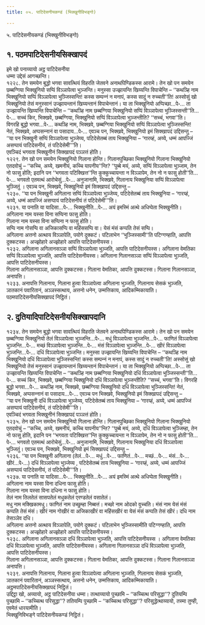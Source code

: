 ```yaml
---
title: ०५. पाटिदेसनीयकण्डं (भिक्खुनीविभङ्गो)

---
```

५. पाटिदेसनीयकण्डं (भिक्खुनीविभङ्गो)  


## १. पठमपाटिदेसनीयसिक्खापदं

इमे खो पनाय्यायो अट्ठ पाटिदेसनीया  
धम्मा उद्देसं आगच्छन्ति।  
१२२८. तेन समयेन बुद्धो भगवा सावत्थियं विहरति जेतवने अनाथपिण्डिकस्स आरामे। तेन खो पन समयेन छब्बग्गिया भिक्खुनियो सप्पिं विञ्‍ञापेत्वा भुञ्‍जन्ति। मनुस्सा उज्झायन्ति खिय्यन्ति विपाचेन्ति – ‘‘कथञ्हि नाम भिक्खुनियो सप्पिं विञ्‍ञापेत्वा भुञ्‍जिस्सन्ति! कस्स सम्पन्‍नं न मनापं, कस्स सादुं न रुच्‍चती’’ति! अस्सोसुं खो भिक्खुनियो तेसं मनुस्सानं उज्झायन्तानं खिय्यन्तानं विपाचेन्तानं। या ता भिक्खुनियो अप्पिच्छा…पे॰… ता उज्झायन्ति खिय्यन्ति विपाचेन्ति – ‘‘कथञ्हि नाम छब्बग्गिया भिक्खुनियो सप्पिं विञ्‍ञापेत्वा भुञ्‍जिस्सन्ती’’ति…पे॰… सच्‍चं किर, भिक्खवे, छब्बग्गिया, भिक्खुनियो सप्पिं विञ्‍ञापेत्वा भुञ्‍जन्तीति? ‘‘सच्‍चं, भगवा’’ति। विगरहि बुद्धो भगवा…पे॰… कथञ्हि नाम, भिक्खवे, छब्बग्गिया भिक्खुनियो सप्पिं विञ्‍ञापेत्वा भुञ्‍जिस्सन्ति! नेतं, भिक्खवे, अप्पसन्‍नानं वा पसादाय…पे॰… एवञ्‍च पन, भिक्खवे, भिक्खुनियो इमं सिक्खापदं उद्दिसन्तु –  
‘‘या पन भिक्खुनी सप्पिं विञ्‍ञापेत्वा भुञ्‍जेय्य, पटिदेसेतब्बं ताय भिक्खुनिया – ‘गारय्हं, अय्ये, धम्मं आपज्‍जिं असप्पायं पाटिदेसनीयं, तं पटिदेसेमी’’’ति।  
एवञ्‍चिदं भगवता भिक्खुनीनं सिक्खापदं पञ्‍ञत्तं होति।  
१२२९. तेन खो पन समयेन भिक्खुनियो गिलाना होन्ति। गिलानपुच्छिका भिक्खुनियो गिलाना भिक्खुनियो एतदवोचुं – ‘‘कच्‍चि, अय्ये, खमनीयं, कच्‍चि यापनीय’’न्ति? ‘‘पुब्बे मयं, अय्ये, सप्पिं विञ्‍ञापेत्वा भुञ्‍जाम, तेन नो फासु होति; इदानि पन ‘‘भगवता पटिक्खित्त’’न्ति कुक्‍कुच्‍चायन्ता न विञ्‍ञापेम, तेन नो न फासु होती’’ति…पे॰… भगवतो एतमत्थं आरोचेसुं…पे॰… अनुजानामि, भिक्खवे, गिलानाय भिक्खुनिया सप्पिं विञ्‍ञापेत्वा भुञ्‍जितुं । एवञ्‍च पन, भिक्खवे, भिक्खुनियो इमं सिक्खापदं उद्दिसन्तु –  
१२३०. ‘‘या पन भिक्खुनी अगिलाना सप्पिं विञ्‍ञापेत्वा भुञ्‍जेय्य, पटिदेसेतब्बं ताय भिक्खुनिया – ‘गारय्हं, अय्ये, धम्मं आपज्‍जिं असप्पायं पाटिदेसनीयं तं पटिदेसेमी’’’ति।  
१२३१. या पनाति या यादिसा…पे॰… भिक्खुनीति…पे॰… अयं इमस्मिं अत्थे अधिप्पेता भिक्खुनीति।  
अगिलाना नाम यस्सा विना सप्पिना फासु होति।  
गिलाना नाम यस्सा विना सप्पिना न फासु होति।  
सप्पि नाम गोसप्पि वा अजिकासप्पि वा महिंससप्पि वा। येसं मंसं कप्पति तेसं सप्पि।  
अगिलाना अत्तनो अत्थाय विञ्‍ञापेति, पयोगे दुक्‍कटं। पटिलाभेन ‘‘भुञ्‍जिस्सामी’’ति पटिग्गण्हाति, आपत्ति दुक्‍कटस्स। अज्झोहारे अज्झोहारे आपत्ति पाटिदेसनीयस्स।  
१२३२. अगिलाना अगिलानसञ्‍ञा सप्पिं विञ्‍ञापेत्वा भुञ्‍जति, आपत्ति पाटिदेसनीयस्स। अगिलाना वेमतिका सप्पिं विञ्‍ञापेत्वा भुञ्‍जति, आपत्ति पाटिदेसनीयस्स। अगिलाना गिलानसञ्‍ञा सप्पिं विञ्‍ञापेत्वा भुञ्‍जति, आपत्ति पाटिदेसनीयस्स।  
गिलाना अगिलानसञ्‍ञा, आपत्ति दुक्‍कटस्स। गिलाना वेमतिका, आपत्ति दुक्‍कटस्स। गिलाना गिलानसञ्‍ञा, अनापत्ति।  
१२३३. अनापत्ति गिलानाय, गिलाना हुत्वा विञ्‍ञापेत्वा अगिलाना भुञ्‍जति, गिलानाय सेसकं भुञ्‍जति, ञातकानं पवारितानं, अञ्‍ञस्सत्थाय, अत्तनो धनेन, उम्मत्तिकाय, आदिकम्मिकायाति।  
पठमपाटिदेसनीयसिक्खापदं निट्ठितं।  


## २. दुतियादिपाटिदेसनीयसिक्खापदानि

१२३४. तेन समयेन बुद्धो भगवा सावत्थियं विहरति जेतवने अनाथपिण्डिकस्स आरामे। तेन खो पन समयेन छब्बग्गिया भिक्खुनियो तेलं विञ्‍ञापेत्वा भुञ्‍जन्ति…पे॰… मधुं विञ्‍ञापेत्वा भुञ्‍जन्ति…पे॰… फाणितं विञ्‍ञापेत्वा भुञ्‍जन्ति…पे॰… मच्छं विञ्‍ञापेत्वा भुञ्‍जन्ति…पे॰… मंसं विञ्‍ञापेत्वा भुञ्‍जन्ति…पे॰… खीरं विञ्‍ञापेत्वा भुञ्‍जन्ति…पे॰… दधिं विञ्‍ञापेत्वा भुञ्‍जन्ति। मनुस्सा उज्झायन्ति खिय्यन्ति विपाचेन्ति – ‘‘कथञ्हि नाम भिक्खुनियो दधिं विञ्‍ञापेत्वा भुञ्‍जिस्सन्ति! कस्स सम्पन्‍नं न मनापं, कस्स सादुं न रुच्‍चती’’ति! अस्सोसुं खो भिक्खुनियो तेसं मनुस्सानं उज्झायन्तानं खिय्यन्तानं विपाचेन्तानं। या ता भिक्खुनियो अप्पिच्छा…पे॰… ता उज्झायन्ति खिय्यन्ति विपाचेन्ति – ‘‘कथञ्हि नाम छब्बग्गिया भिक्खुनियो दधिं विञ्‍ञापेत्वा भुञ्‍जिस्सन्ती’’ति…पे॰… सच्‍चं किर, भिक्खवे, छब्बग्गिया भिक्खुनियो दधिं विञ्‍ञापेत्वा भुञ्‍जन्तीति? ‘‘सच्‍चं, भगवा’’ति। विगरहि बुद्धो भगवा…पे॰… कथञ्हि नाम, भिक्खवे, छब्बग्गिया भिक्खुनियो दधिं विञ्‍ञापेत्वा भुञ्‍जिस्सन्ति! नेतं, भिक्खवे, अप्पसन्‍नानं वा पसादाय…पे॰… एवञ्‍च पन भिक्खवे, भिक्खुनियो इमं सिक्खापदं उद्दिसन्तु –  
‘‘या पन भिक्खुनी दधिं विञ्‍ञापेत्वा भुञ्‍जेय्य, पटिदेसेतब्बं ताय भिक्खुनिया – ‘गारय्हं, अय्ये, धम्मं आपज्‍जिं असप्पायं पाटिदेसनीयं, तं पटिदेसेमी’’’ति।  
एवञ्‍चिदं भगवता भिक्खुनीनं सिक्खापदं पञ्‍ञत्तं होति।  
१२३५. तेन खो पन समयेन भिक्खुनियो गिलाना होन्ति। गिलानपुच्छिका भिक्खुनियो गिलाना भिक्खुनियो एतदवोचुं – ‘‘कच्‍चि, अय्ये, खमनीयं, कच्‍चि यापनीय’’न्ति? ‘‘पुब्बे मयं, अय्ये, दधिं विञ्‍ञापेत्वा भुञ्‍जिम्हा, तेन नो फासु होति, इदानि पन ‘‘भगवता पटिक्खित्त’’न्ति कुक्‍कुच्‍चायन्ता न विञ्‍ञापेम, तेन नो न फासु होती’’ति…पे॰… भगवतो एतमत्थं आरोचेसुं…पे॰… अनुजानामि, भिक्खवे, गिलानाय भिक्खुनिया दधिं विञ्‍ञापेत्वा भुञ्‍जितुं। एवञ्‍च पन, भिक्खवे, भिक्खुनियो इमं सिक्खापदं उद्दिसन्तु –  
१२३६. ‘‘या पन भिक्खुनी अगिलाना (तेलं…पे॰… मधुं…पे॰… फाणितं…पे॰… मच्छं…पे॰… मंसं…पे॰… खीरं…पे॰…) दधिं विञ्‍ञापेत्वा भुञ्‍जेय्य , पटिदेसेतब्बं ताय भिक्खुनिया – ‘गारय्हं, अय्ये, धम्मं आपज्‍जिं असप्पायं पाटिदेसनीयं, तं पटिदेसेमी’’’ति।  
१२३७. या पनाति या यादिसा…पे॰… भिक्खुनीति…पे॰… अयं इमस्मिं अत्थे अधिप्पेता भिक्खुनीति।  
अगिलाना नाम यस्सा विना दधिना फासु होति।  
गिलाना नाम यस्सा विना दधिना न फासु होति।  
तेलं नाम तिलतेलं सासपतेलं मधुकतेलं एरण्डतेलं वसातेलं।  
मधु नाम मक्खिकामधु। फाणितं नाम उच्छुम्हा निब्बत्तं। मच्छो नाम ओदको वुच्‍चति। मंसं नाम येसं मंसं कप्पति तेसं मंसं। खीरं नाम गोखीरं वा अजिकाखीरं वा महिंसखीरं वा येसं मंसं कप्पति तेसं खीरं। दधि नाम तेसञ्‍ञेव दधि।  
अगिलाना अत्तनो अत्थाय विञ्‍ञापेति, पयोगे दुक्‍कटं। पटिलाभेन भुञ्‍जिस्सामीति पटिग्गण्हाति, आपत्ति दुक्‍कटस्स। अज्झोहारे अज्झोहारे आपत्ति पाटिदेसनीयस्स।  
१२३८. अगिलाना अगिलानसञ्‍ञा दधिं विञ्‍ञापेत्वा भुञ्‍जति, आपत्ति पाटिदेसनीयस्स । अगिलाना वेमतिका दधिं विञ्‍ञापेत्वा भुञ्‍जति, आपत्ति पाटिदेसनीयस्स। अगिलाना गिलानसञ्‍ञा दधिं विञ्‍ञापेत्वा भुञ्‍जति, आपत्ति पाटिदेसनीयस्स।  
गिलाना अगिलानसञ्‍ञा, आपत्ति दुक्‍कटस्स। गिलाना वेमतिका, आपत्ति दुक्‍कटस्स। गिलाना गिलानसञ्‍ञा अनापत्ति।  
१२३९. अनापत्ति गिलानाय, गिलाना हुत्वा विञ्‍ञापेत्वा अगिलाना भुञ्‍जति, गिलानाय सेसकं भुञ्‍जति, ञातकानं पवारितानं, अञ्‍ञस्सत्थाय, अत्तनो धनेन, उम्मत्तिकाय, आदिकम्मिकायाति।  
अट्ठमपाटिदेसनीयसिक्खापदं निट्ठितं।  
उद्दिट्ठा खो, अय्यायो, अट्ठ पाटिदेसनीया धम्मा। तत्थाय्यायो पुच्छामि – ‘‘कच्‍चित्थ परिसुद्धा’’? दुतियम्पि पुच्छामि – ‘‘कच्‍चित्थ परिसुद्धा’’? ततियम्पि पुच्छामि – ‘‘कच्‍चित्थ परिसुद्धा’’? परिसुद्धेत्थाय्यायो, तस्मा तुण्ही, एवमेतं धारयामीति।  
भिक्खुनिविभङ्गे पाटिदेसनीयकण्डं निट्ठितं।  